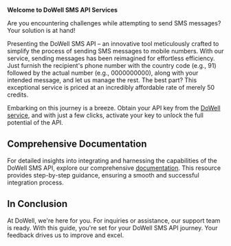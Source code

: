 **Welcome to DoWell SMS API Services**

Are you encountering challenges while attempting to send SMS messages? Your solution is at hand!

Presenting the DoWell SMS API – an innovative tool meticulously crafted to simplify the process of sending SMS messages to mobile numbers. With our service, sending messages has been reimagined for effortless efficiency. Just furnish the recipient's phone number with the country code (e.g., 91) followed by the actual number (e.g., 0000000000), along with your intended message, and let us manage the rest. The best part? This exceptional service is priced at an incredibly affordable rate of merely 50 credits.

Embarking on this journey is a breeze. Obtain your API key from the [DoWell service](https://ll05-ai-dowell.github.io/100105-DowellApiKeySystem/#/), and with just a few clicks, activate your key to unlock the full potential of the API.

## Comprehensive Documentation
For detailed insights into integrating and harnessing the capabilities of the DoWell SMS API, explore our comprehensive [documentation](https://documenter.getpostman.com/view/26372308/2s9Y5YRMsb). This resource provides step-by-step guidance, ensuring a smooth and successful integration process.

## In Conclusion
At DoWell, we're here for you. For inquiries or assistance, our support team is ready. With this guide, you're set for your DoWell SMS API journey. Your feedback drives us to improve and excel.
